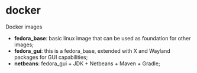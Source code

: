 # docker
Docker images

- <b>fedora_base</b>: basic linux image that can be used as foundation for other images;
- <b>fedora_gui</b>: this is a fedora_base, extended with X and Wayland packages for GUI capabilities;
- <b>netbeans</b>: fedora_gui + JDK + Netbeans + Maven + Gradle;
